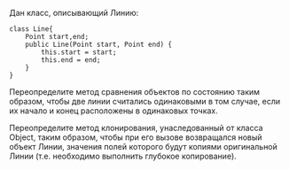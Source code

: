 Дан класс, описывающий Линию:

```
class Line{
    Point start,end;
    public Line(Point start, Point end) {
        this.start = start;
        this.end = end;
    }    
}
```
Переопределите метод сравнения объектов по состоянию таким образом, чтобы две линии считались одинаковыми в том случае, если их начало и конец расположены в одинаковых точках.

Переопределите метод клонирования, унаследованный от класса Object, таким образом, чтобы при его вызове возвращался новый объект Линии, значения полей которого будут копиями оригинальной Линии (т.е. необходимо выполнить глубокое копирование).